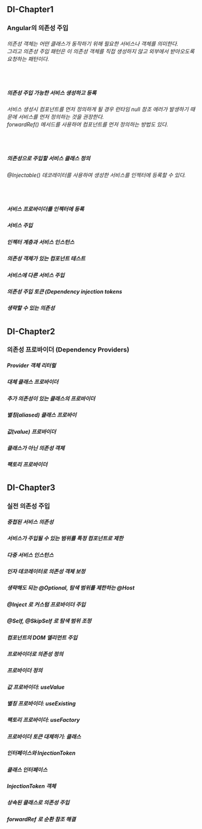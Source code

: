  
#
## DI-Chapter1  
### Angular의 의존성 주입
###### 의존성 객체는 어떤 클래스가 동작하기 위해 필요한 서비스나 객체를 의미한다.<br>그리고 의존성 주입 패턴은 이 의존성 객체를 직접 생성하지 않고 외부에서 받아오도록 요청하는 패턴이다.  
  
<br>

##### 의존성 주입 가능한 서비스 생성하고 등록
###### 서비스 생성시 컴포넌트를 먼저 정의하게 될 경우 런타임 null 참조 에러가 발생하기 때문에 서비스를 먼저 정의하는 것을 권장한다.<br>forwardRef() 메서드를 사용하여 컴포넌트를 먼저 정의하는 방법도 있다.  
  
<br>

##### 의존성으로 주입할 서비스 클래스 정의
###### @Injectable() 데코레이터를 사용하여 생성한 서비스를 인젝터에 등록할 수 있다.  
  
<br>

##### 서비스 프로바이더를 인젝터에 등록
##### 서비스 주입
##### 인젝터 계층과 서비스 인스턴스
##### 의존성 객체가 있는 컴포넌트 테스트
##### 서비스에 다른 서비스 주입
##### 의존성 주입 토큰 (Dependency injection tokens 
##### 생략할 수 있는 의존성
  
#
## DI-Chapter2

### 의존성 프로바이더 (Dependency Providers)
##### Provider 객체 리터럴
##### 대체 클래스 프로바이더
##### 추가 의존성이 있는 클래스의 프로바이더
##### 별칭(aliased) 클래스 프로바이
##### 값(value) 프로바이더
##### 클래스가 아닌 의존성 객체
##### 팩토리 프로바이더
  
#
## DI-Chapter3  

### 실전 의존성 주입
##### 중첩된 서비스 의존성
##### 서비스가 주입될 수 있는 범위를 특정 컴포넌트로 제한
##### 다중 서비스 인스턴스 
##### 인자 데코레이터로 의존성 객체 보정
##### 생략해도 되는 @Optional, 탐색 범위를 제한하는 @Host
##### @Inject 로 커스텀 프로바이더 주입
##### @Self, @SkipSelf 로 탐색 범위 조정
##### 컴포넌트의 DOM 엘리먼트 주입
##### 프로바이더로 의존성 정의
##### 프로바이더 정의
##### 값 프로바이더: useValue
##### 별칭 프로바이더: useExisting
##### 팩토리 프로바이더: useFactory
##### 프로바이더 토큰 대체하기: 클래스
##### 인터페이스와 InjectionToken
##### 클래스 인터페이스
##### InjectionToken 객체
##### 상속된 클래스로 의존성 주입
##### forwardRef 로 순환 참조 해결
  
  